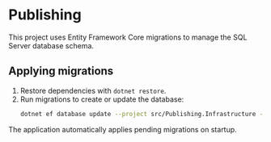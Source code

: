 # Publishing

This project uses Entity Framework Core migrations to manage the SQL Server database schema.

## Applying migrations

1. Restore dependencies with `dotnet restore`.
2. Run migrations to create or update the database:
   ```bash
   dotnet ef database update --project src/Publishing.Infrastructure --startup-project src/Publishing.UI
   ```

The application automatically applies pending migrations on startup.
